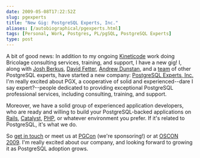 ```yaml
--- 
date: 2009-05-08T17:22:52Z
slug: pgexperts
title: "New Gig: PostgreSQL Experts, Inc."
aliases: [/autobiographical/pgexperts.html]
tags: [Personal, Work, Postgres, PL/pgSQL, PostgreSQL Experts]
type: post
---
```


A bit of good news: In addition to my ongoing [Kineticode] work doing Bricolage
consulting services, training, and support, I have a new gig! I, along with
[Josh Berkus], [David Fetter], [Andrew Dunstan], and a [team] of other
PostgreSQL experts, have started a new company: [PostgreSQL Experts, Inc.] I'm
really excited about PGX, a cooperative of solid and experienced--dare I say
expert?--people dedicated to providing exceptional PostgreSQL professional
services, including consulting, training, and support.

Moreover, we have a solid group of experienced application developers, who are
ready and willing to build your PostgreSQL-backed applications on [Rails],
[Catalyst], [PHP], or whatever environment you prefer. If it's related to
PostgreSQL, it's what we do.

So [get in touch] or meet us at [PGCon][] (we're sponsoring!) or at [OSCON
2009]. I'm really excited about our company, and looking forward to growing it
as PostgreSQL adoption grows.

  [Kineticode]: https://kineticode.com/ "Kineticode: Setting knowledge in motion."
  [Josh Berkus]: http://it.toolbox.com/blogs/database-soup "Database Soup"
  [David Fetter]: http://people.planetpostgresql.org/dfetter/ "David Fetter's blog"
  [Andrew Dunstan]: http://people.planetpostgresql.org/andrew/ "Andrew's PostgreSQL blog"
  [team]: http://pgexperts.com/people.html "Meet the Experts"
  [PostgreSQL Experts, Inc.]: http://pgexperts.com/ "PostgreSQL Experts, Inc."
  [Rails]: http://wiki.rubyonrails.org/database-support/postgres "Rails Wiki: PostgreSQL"
  [Catalyst]: http://www.catalystframework.org/ "Catalyst: The elegant MVC framework"
  [PHP]: http://www.php.net/ "PHP"
  [get in touch]: http://pgexperts.com/contact.html "PostgreSQL Experts, Inc. -- Contact Us"
  [PGCon]: https://www.pgcon.org/2009/ "PGCon 2009"
  [OSCON 2009]: http://en.oreilly.com/oscon2009
